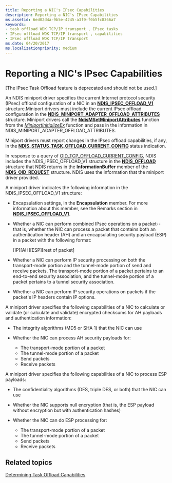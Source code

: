 ```yaml
---
title: Reporting a NIC's IPsec Capabilities
description: Reporting a NIC's IPsec Capabilities
ms.assetid: 6ed02d4a-9b5e-4245-a3f9-f0b5fc8366a7
keywords:
- task offload WDK TCP/IP transport , IPsec tasks
- IPsec offload WDK TCP/IP transport , capabilities
- IPsec offload WDK TCP/IP transport
ms.date: 04/20/2017
ms.localizationpriority: medium
---
```


# Reporting a NIC's IPsec Capabilities

\[The IPsec Task Offload feature is deprecated and should not be used.\]




An NDIS miniport driver specifies the current Internet protocol security (IPsec) offload configuration of a NIC in an [**NDIS\_IPSEC\_OFFLOAD\_V1**](https://msdn.microsoft.com/library/windows/hardware/ff565796) structure.Miniport drivers must include the current IPsec offload configuration in the [**NDIS\_MINIPORT\_ADAPTER\_OFFLOAD\_ATTRIBUTES**](https://msdn.microsoft.com/library/windows/hardware/ff565930) structure. Miniport drivers call the [**NdisMSetMiniportAttributes**](https://msdn.microsoft.com/library/windows/hardware/ff563672) function from the [*MiniportInitializeEx*](https://msdn.microsoft.com/library/windows/hardware/ff559389) function and pass in the information in NDIS\_MINIPORT\_ADAPTER\_OFFLOAD\_ATTRIBUTES.

Miniport drivers must report changes in the IPsec offload capabilities, if any, in the [**NDIS\_STATUS\_TASK\_OFFLOAD\_CURRENT\_CONFIG**](https://msdn.microsoft.com/library/windows/hardware/ff567424) status indication.

In response to a query of [OID\_TCP\_OFFLOAD\_CURRENT\_CONFIG](https://msdn.microsoft.com/library/windows/hardware/ff569805), NDIS includes the NDIS\_IPSEC\_OFFLOAD\_V1 structure in the [**NDIS\_OFFLOAD**](https://msdn.microsoft.com/library/windows/hardware/ff566599) structure that NDIS returns in the **InformationBuffer** member of the [**NDIS\_OID\_REQUEST**](https://msdn.microsoft.com/library/windows/hardware/ff566710) structure. NDIS uses the information that the miniport driver provided.

A miniport driver indicates the following information in the NDIS\_IPSEC\_OFFLOAD\_V1 structure:

-   Encapsulation settings, in the **Encapsulation** member. For more information about this member, see the Remarks section in [**NDIS\_IPSEC\_OFFLOAD\_V1**](https://msdn.microsoft.com/library/windows/hardware/ff565796).

-   Whether a NIC can perform combined IPsec operations on a packet--that is, whether the NIC can process a packet that contains both an authentication header (AH) and an encapsulating security payload (ESP) in a packet with the following format:

    \[IP\]\[AH\]\[ESP\]\[rest of packet\]

-   Whether a NIC can perform IP security processing on both the transport-mode portion and the tunnel-mode portion of send and receive packets. The transport-mode portion of a packet pertains to an end-to-end security association, and the tunnel-mode portion of a packet pertains to a tunnel security association.

-   Whether a NIC can perform IP security operations on packets if the packet's IP headers contain IP options.

A miniport driver specifies the following capabilities of a NIC to calculate or validate (or calculate and validate) encrypted checksums for AH payloads and authentication information:

-   The integrity algorithms (MD5 or SHA 1) that the NIC can use

-   Whether the NIC can process AH security payloads for:
    -   The transport-mode portion of a packet
    -   The tunnel-mode portion of a packet
    -   Send packets
    -   Receive packets

A miniport driver specifies the following capabilities of a NIC to process ESP payloads:

-   The confidentiality algorithms (DES, triple DES, or both) that the NIC can use

-   Whether the NIC supports null encryption (that is, the ESP payload without encryption but with authentication hashes)

-   Whether the NIC can do ESP processing for:
    -   The transport-mode portion of a packet
    -   The tunnel-mode portion of a packet
    -   Send packets
    -   Receive packets

## Related topics


[Determining Task Offload Capabilities](determining-task-offload-capabilities.md)

 

 







